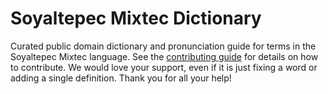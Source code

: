 
# Soyaltepec Mixtec Dictionary

Curated public domain dictionary and pronunciation guide for terms in the Soyaltepec Mixtec language. See the [contributing guide](https://github.com/drumworkteam/term/blob/make/.github/contributing.md) for details on how to contribute. We would love your support, even if it is just fixing a word or adding a single definition. Thank you for all your help!